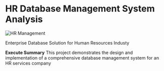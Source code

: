 # HR Database Management System Analysis
![HR Management](https://github.com/user-attachments/assets/7eefb5bd-eef6-49f2-8f11-383b5da40af5)

Enterprise Database Solution for Human Resources Industy

**Execute Summary**
This project demonstrates the design and implementation of a comprehensive database management system for an HR services company

